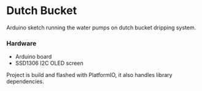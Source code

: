 # Dutch Bucket

Arduino sketch running the water pumps on dutch bucket dripping system.

### Hardware

- Arduino board
- SSD1306 I2C OLED screen

Project is build and flashed with PlatformIO, it also handles library dependencies.
